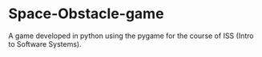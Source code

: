 # Space-Obstacle-game
A game developed in python using the pygame for the course of ISS (Intro to Software Systems).

